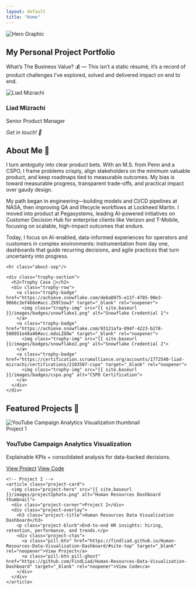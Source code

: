 ```yaml
---
layout: default
title: "Home"
---
```


<!-- HERO -->
<section class="hero-banner">
  <img src="{{ site.baseurl }}/images/Redpillbluepill.png" alt="Hero Graphic" class="hero-img">
  <div class="hero-overlay">
    <h1 class="hero-title">My Personal Project Portfolio</h1>
    <p class="hero-subtext">What’s The Business Value? 💰 — This isn’t a static résumé, it’s a record of product challenges I’ve explored, solved and delivered impact on end to end.</p>
  </div>
</section>

<!-- INTRO: PROFILE (LEFT) + ABOUT/TROPHY (RIGHT) -->
<section class="panel intro-grid">
  <!-- LEFT COLUMN -->
  <div class="intro-left">
    <div class="top-group">
      <img src="{{ site.baseurl }}/images/liad-mizrachi.jpg" alt="Liad Mizrachi" class="profile-pic">
      <h3 class="profile-name">Liad Mizrachi</h3>
      <p class="profile-title">Senior Product Manager</p>
    </div>
    <div class="contact-block">
      <p class="contact-label"><em>Get in touch! 📧</em></p>
      <div class="contact-bar">
        <a class="contact-btn" href="https://www.linkedin.com/in/liad-mizrachi/" target="_blank" aria-label="LinkedIn"><i class="fab fa-linkedin"></i></a>
        <a class="contact-btn" href="https://github.com/FindLiad" target="_blank" aria-label="GitHub"><i class="fab fa-github"></i></a>
        <a class="contact-btn" href="mailto:FindLiad@gmail.com" aria-label="Email"><i class="fas fa-envelope"></i></a>
      </div>
    </div>
  </div>

  <!-- RIGHT COLUMN -->
  <div class="intro-right">
    <div class="about-inner">
      <h2>About Me 👤</h2>
      <p>I turn ambiguity into clear product bets. With an M.S. from Penn and a CSPO, I frame problems crisply, align stakeholders on the minimum valuable product, and keep roadmaps tied to measurable outcomes. My bias is toward measurable progress, transparent trade-offs, and practical impact over gaudy design.</p>
      <p>My path began in engineering—building models and CI/CD pipelines at NASA, then improving QA and lifecycle workflows at Lockheed Martin. I moved into product at Pegasystems, leading AI-powered initiatives on Customer Decision Hub for enterprise clients like Verizon and T-Mobile, focusing on scalable, high-impact outcomes that endure.</p>
      <p>Today, I focus on AI-enabled, data-informed experiences for operators and customers in complex environments: instrumentation from day one, dashboards that guide recurring decisions, and agile practices that turn uncertainty into progress.</p>
    </div>

    <hr class="about-sep"/>

    <div class="trophy-section">
      <h2>Trophy Case 🥇</h2>
      <div class="trophy-row">
        <a class="trophy-badge" href="https://achieve.snowflake.com/de6a8975-e11f-4785-90e3-9666c3ef468e#acc.ZX9lSow3" target="_blank" rel="noopener">
          <img class="trophy-img" src="{{ site.baseurl }}/images/badges/snowflake1.png" alt="Snowflake Credential 1">
        </a>
        <a class="trophy-badge" href="https://achieve.snowflake.com/93121afa-094f-4223-b278-508051e48a46#acc.mduLZGOw" target="_blank" rel="noopener">
          <img class="trophy-img" src="{{ site.baseurl }}/images/badges/snowflake2.png" alt="Snowflake Credential 2">
        </a>
        <a class="trophy-badge" href="https://certification.scrumalliance.org/accounts/1772540-liad-mizrachi/certifications/2103507-cspo" target="_blank" rel="noopener">
          <img class="trophy-img" src="{{ site.baseurl }}/images/badges/cspo.png" alt="CSPO Certification">
        </a>
      </div>
    </div>
  </div>
</section>

<!-- PROJECTS: TILE GRID WITH IMAGE HERO + OVERLAY -->
<section class="panel projects-panel">
  <h2>Featured Projects 🎨</h2>

  <div class="projects-grid">
    <!-- Project 1 -->
    <article class="project-card">
      <img class="project-hero" src="{{ site.baseurl }}/images/project1photo.png" alt="YouTube Campaign Analytics Visualization thumbnail">
      <div class="project-corner">Project 1</div>
      <div class="project-overlay">
        <h3 class="project-title">YouTube Campaign Analytics Visualization</h3>
        <p class="project-blurb">Explainable KPIs + consolidated analysis for data-backed decisions.</p>
        <div class="project-ctas">
          <a class="pill-btn" href="https://findliad.github.io/Data-Backed-Decision-Making-for-Youtube-Campaigns/" target="_blank" rel="noopener">View Project</a>
          <a class="pill-btn pill-ghost" href="https://github.com/FindLiad/Data-Backed-Decision-Making-for-Youtube-Campaigns" target="_blank" rel="noopener">View Code</a>
        </div>
      </div>
    </article>

    <!-- Project 2 -->
    <article class="project-card">
      <img class="project-hero" src="{{ site.baseurl }}/images/project2photo.png" alt="Human Resources Dashboard thumbnail">
      <div class="project-corner">Project 2</div>
      <div class="project-overlay">
        <h3 class="project-title">Human Resources Data Visualization Dashboard</h3>
        <p class="project-blurb">End-to-end HR insights: hiring, retention, performance, and trends.</p>
        <div class="project-ctas">
          <a class="pill-btn" href="https://findliad.github.io/Human-Resources-Data-Visualization-Dashboard/#site-top" target="_blank" rel="noopener">View Project</a>
          <a class="pill-btn pill-ghost" href="https://github.com/FindLiad/Human-Resources-Data-Visualization-Dashboard" target="_blank" rel="noopener">View Code</a>
        </div>
      </div>
    </article>
  </div>
</section>
